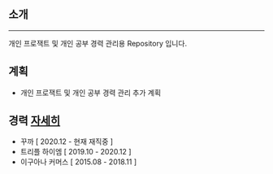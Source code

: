 ## 소개

---
개인 프로잭트 및 개인 공부 경력 관리용 Repository 입니다.

## 계획
 - 개인 프로잭트 및 개인 공부 경력 관리 추가 계획  

## 경력 [자세히](career/README.md)
 -  꾸까 [ 2020.12 - 현재 재직중 ]
 -  트리플 하이엠 [ 2019.10 - 2020.12 ]
 -  이구아나 커머스 [ 2015.08 - 2018.11 ]